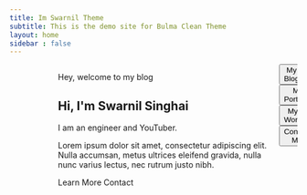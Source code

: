 ```yaml
---
title: Im Swarnil Theme
subtitle: This is the demo site for Bulma Clean Theme
layout: home    
sidebar : false
---
```


<section class="hero">
  <div class="hero-body">
    <div class="container">
     <!-- Right Side with Image Placeholder -->
      <div class="columns is-vcentered is-centered">
      <div class="column is-3">
          <figure class="image is-512x512 is-skeleton">
          <img alt="Placeholder" src="https://placehold.co/128x128">
           </figure>
        </div>
        <!-- Left Side with Text -->
        <div class="column is-6 ml-4">
          <p class="is-size-4">Hey, welcome to my blog</p>
          <h1 class="title is-1">Hi, I'm Swarnil Singhai</h1>
          <p class="is-size-4">I am an engineer and YouTuber.</p>
          <p class="is-size-6 my-2">Lorem ipsum dolor sit amet, consectetur adipiscing elit. Nulla accumsan, metus ultrices eleifend gravida, nulla nunc varius lectus, nec rutrum justo nibh.</p>
          <div class="buttons">
            <a class="button is-light">Learn More</a>
            <a class="button is-primary is-outlined">Contact</a>
          </div>
        </div>

<div class="column is-3">
    <div class="button-options">
  <div class="columns is-mobile">
    <div class="column">
      <button class="button is-primary is-light is-fullwidth is-medium">
        <span class="icon is-small"><i class="fas fa-blog"></i></span>
        <span>My Blog</span>
      </button>
    </div>
  </div>
  <div class="columns is-mobile ">
    <div class="column">
      <button class="button is-primary is-light is-fullwidth is-medium">
        <span class="icon is-small"><i class="fas fa-briefcase"></i></span>
        <span>My Portfolio</span>
      </button>
    </div>
  </div>
  <div class="columns is-mobile">
    <div class="column">
      <button class="button is-primary is-light is-fullwidth is-medium ">
        <span class="icon is-small"><i class="fas fa-tools"></i></span>
        <span>My Work</span>
      </button>
    </div>
  </div>
  <div class="columns is-mobile">
    <div class="column">
      <button class="button is-primary is-light is-fullwidth is-medium">
        <span class="icon is-small"><i class="fas fa-envelope"></i></span>
        <span>Contact Me</span>
      </button>
    </div>
  </div>
</div>
        </div>
      </div>
    </div>
  </div>
</section>
